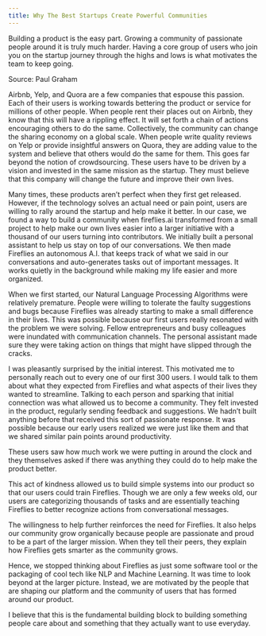 ```yaml
---
title: Why The Best Startups Create Powerful Communities
---
```


Building a product is the easy part. Growing a community of passionate people around it is truly much harder. Having a core group of users who join you on the startup journey through the highs and lows is what motivates the team to keep going.

Source: Paul Graham

Airbnb, Yelp, and Quora are a few companies that espouse this passion. Each of their users is working towards bettering the product or service for millions of other people. When people rent their places out on Airbnb, they know that this will have a rippling effect. It will set forth a chain of actions encouraging others to do the same. Collectively, the community can change the sharing economy on a global scale. When people write quality reviews on Yelp or provide insightful answers on Quora, they are adding value to the system and believe that others would do the same for them. This goes far beyond the notion of crowdsourcing.
These users have to be driven by a vision and invested in the same mission as the startup.
They must believe that this company will change the future and improve their own lives.

Many times, these products aren’t perfect when they first get released. However, if the technology solves an actual need or pain point, users are willing to rally around the startup and help make it better.
In our case, we found a way to build a community when fireflies.ai transformed from a small project to help make our own lives easier into a larger initiative with a thousand of our users turning into contributors. We initially built a personal assistant to help us stay on top of our conversations. We then made Fireflies an autonomous A.I. that keeps track of what we said in our conversations and auto-generates tasks out of important messages. It works quietly in the background while making my life easier and more organized.

When we first started, our Natural Language Processing Algorithms were relatively premature. People were willing to tolerate the faulty suggestions and bugs because Fireflies was already starting to make a small difference in their lives. This was possible because our first users really resonated with the problem we were solving. Fellow entrepreneurs and busy colleagues were inundated with communication channels. The personal assistant made sure they were taking action on things that might have slipped through the cracks.

I was pleasantly surprised by the initial interest. This motivated me to personally reach out to every one of our first 300 users. I would talk to them about what they expected from Fireflies and what aspects of their lives they wanted to streamline. Talking to each person and sparking that initial connection was what allowed us to become a community. They felt invested in the product, regularly sending feedback and suggestions. We hadn’t built anything before that received this sort of passionate response. It was possible because our early users realized we were just like them and that we shared similar pain points around productivity.

These users saw how much work we were putting in around the clock and they themselves asked if there was 
anything they could do to help make the product better.

This act of kindness allowed us to build simple systems into our product so that our users could train Fireflies. Though we are only a few weeks old, our users are categorizing thousands of tasks and are essentially teaching Fireflies to better recognize actions from conversational messages.

The willingness to help further reinforces the need for Fireflies. It also helps our community grow organically because people are passionate and proud to be a part of the larger mission. When they tell their peers, they explain how Fireflies gets smarter as the community grows.

Hence, we stopped thinking about Fireflies as just some software tool or the packaging of cool tech like NLP and Machine Learning. It was time to look beyond at the larger picture.
Instead, we are motivated by the people that are shaping our platform and the community of users that has formed around our product.

I believe that this is the fundamental building block to building something people care about and something that they actually want to use everyday.

